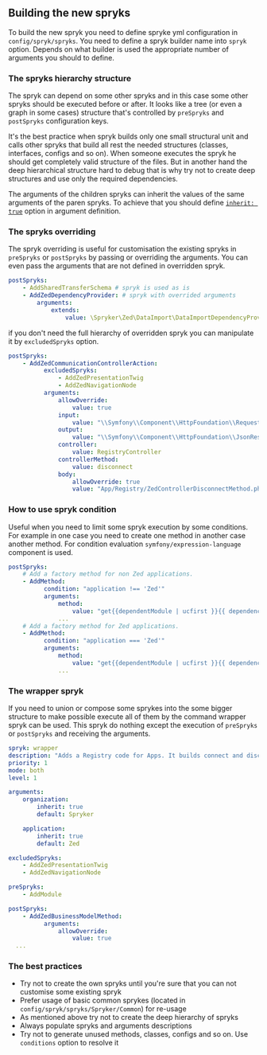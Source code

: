 ## Building the new spryks


To build the new spryk you need to define spryke yml configuration in `config/spryk/spryks`. You need to define a spryk builder name into `spryk` option.
Depends on what builder is used the appropriate number of arguments you should to define.

### The spryks hierarchy structure

The spryk can depend on some other spryks and in this case some other spryks should be executed before or after. It looks like a tree (or even a graph in some cases) structure that's controlled by
`preSpryks` and `postSpryks` configuration keys.

It's the best practice when spryk builds only one small structural unit and calls other spryks that build all rest the needed structures (classes, interfaces, configs and so on). When someone executes the spryk he should get completely valid structure of the files.
But in another hand the deep hierarchical structure hard to debug that is why try not to create deep structures and use only the required dependencies.

The arguments of the children spryks can inherit the values of the same arguments of the paren spryks. To achieve that you should define [`inherit: true`](/docs/spryk_configuration_reference.md#inherit) option in argument definition.

### The spryks overriding

The spryk overriding is useful for customisation the existing spryks in `preSpryks` or `postSpryks` by passing or overriding the arguments. You can even pass the arguments that are not defined in overridden spryk.
```yaml
postSpryks:
    - AddSharedTransferSchema # spryk is used as is
    - AddZedDependencyProvider: # spryk with overrided arguments
        arguments:
            extends:
                value: \Spryker\Zed\DataImport\DataImportDependencyProvider
```

if you don't need the full hierarchy of overridden spryk you can manipulate it by `excludedSpryks` option.

```yaml
postSpryks:
    - AddZedCommunicationControllerAction:
          excludedSpryks:
              - AddZedPresentationTwig
              - AddZedNavigationNode
          arguments:
              allowOverride:
                  value: true
              input:
                  value: "\\Symfony\\Component\\HttpFoundation\\Request $request"
              output:
                  value: "\\Symfony\\Component\\HttpFoundation\\JsonResponse"
              controller:
                  value: RegistryController
              controllerMethod:
                  value: disconnect
              body:
                  allowOverride: true
                  value: "App/Registry/ZedControllerDisconnectMethod.php.twig"
```

### How to use spryk condition

Useful when you need to limit some spryk execution by some conditions. For example in one case you need to create one method in another case another method.
For condition evaluation `symfony/expression-language` component is used.

```yaml
postSpryks:
    # Add a factory method for non Zed applications.
    - AddMethod:
          condition: "application !== 'Zed'"
          arguments:
              method:
                  value: "get{{dependentModule | ucfirst }}{{ dependencyType | ucfirst }}"
              ...
    # Add a factory method for Zed applications.
    - AddMethod:
          condition: "application === 'Zed'"
          arguments:
              method:
                  value: "get{{dependentModule | ucfirst }}{{ dependencyType | ucfirst }}"
              ...
```
### The wrapper spryk

If you need to union or compose some sprykes into the some bigger structure to make possible execute all of them by the command wrapper spryk can be used.
This spryk do nothing except the execution of `preSpryks` or `postSpryks` and receiving the arguments.

```yaml
spryk: wrapper
description: "Adds a Registry code for Apps. It builds connect and disconnect logic."
priority: 1
mode: both
level: 1

arguments:
    organization:
        inherit: true
        default: Spryker

    application:
        inherit: true
        default: Zed

excludedSpryks:
    - AddZedPresentationTwig
    - AddZedNavigationNode

preSpryks:
    - AddModule

postSpryks:
    - AddZedBusinessModelMethod:
          arguments:
              allowOverride:
                  value: true
  ...
```

### The best practices

- Try not to create the own spryks until you're sure that you can not customise some existing spryk
- Prefer usage of basic common sprykes (located in `config/spryk/spryks/Spryker/Common`) for re-usage
- As mentioned above try not to create the deep hierarchy of spryks
- Always populate spryks and arguments descriptions
- Try not to generate unused methods, classes, configs and so on. Use `conditions` option to resolve it
